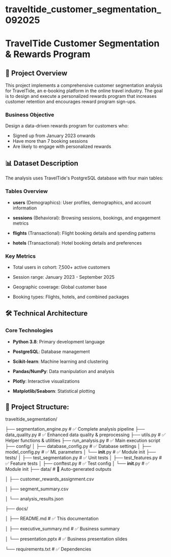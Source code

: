 # traveltide_customer_segmentation_092025

# TravelTide Customer Segmentation & Rewards Program

## 🎯  Project Overview

This project implements a comprehensive customer segmentation analysis for TravelTide, an e-booking platform in the online travel industry. The goal is to design and execute a personalized rewards program that increases customer retention and encourages reward program sign-ups.

### Business Objective

Design a data-driven rewards program for customers who:

* Signed up from January 2023 onwards
* Have more than 7 booking sessions
* Are likely to engage with personalized rewards

## 📊 Dataset Description

The analysis uses TravelTide's PostgreSQL database with four main tables:

### Tables Overview

* **users** (Demographics): User profiles, demographics, and account information

* **sessions** (Behavioral): Browsing sessions, bookings, and engagement metrics

* **flights** (Transactional): Flight booking details and spending patterns

* **hotels** (Transactional): Hotel booking details and preferences


### Key Metrics

* Total users in cohort: 7,500+ active customers

* Session range: January 2023 - September 2025

* Geographic coverage: Global customer base

* Booking types: Flights, hotels, and combined packages


## 🛠 Technical Architecture


### Core Technologies

* **Python 3.8**: Primary development language

* **PostgreSQL**: Database management

* **Scikit-learn**: Machine learning and clustering

* **Pandas/NumPy**: Data manipulation and analysis

* **Plotly**: Interactive visualizations

* **Matplotlib/Seaborn**: Statistical plotting


## 📂 Project Structure: 


traveltide_segmentation/

├── segmentation_engine.py                 # ✅ Complete analysis pipeline
├── data_quality.py                               # ✅ Enhanced data quality & preprocessing
├── utils.py                                            # ✅ Helper functions & utilities
├── run_analysis.py                              # ✅ Main execution script
├── config/
│   ├── database_config.py                  # ✅ Database settings
│   ├── model_config.py                      # ✅ ML parameters
│   └── __init__.py                               # ✅ Module init
├── tests/
│   ├── test_segmentation.py               # ✅ Unit tests
│   ├── test_features.py                       # ✅ Feature tests
│   ├── conftest.py                              # ✅ Test config
│   └── __init__.py                             # ✅ Module init
├── data/                                             # 📁 Auto-generated outputs

│   ├── customer_rewards_assignment.csv

│   ├── segment_summary.csv

│   └── analysis_results.json

├── docs/

│   ├── README.md                       # ✅ This documentation

│   ├── executive_summary.md        # ✅ Business summary

│   └── presentation.pptx		 # ✅ Business presentation slides

└── requirements.txt                         # ✅ Dependencies



